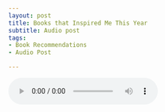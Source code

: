 ```yaml
---
layout: post
title: Books that Inspired Me This Year
subtitle: Audio post
tags:
- Book Recommendations
- Audio Post

---
```

<audio controls>
<source src="[three-books-that-inspired-me-this-year-audio-post.ogg](/uploads/three-books-that-inspired-me-this-year-audio-post.ogg "three-books-that-inspired-me-this-year-audio-post.ogg")">
Your browser does not support the audio element.
</audio>